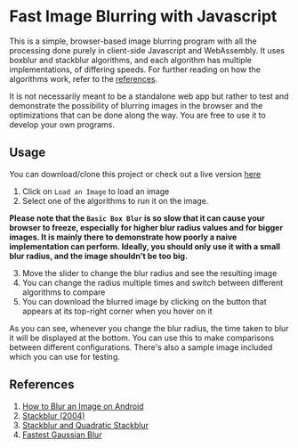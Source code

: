 # Fast Image Blurring with Javascript 

This is a simple, browser-based image blurring program with all the processing done purely in client-side Javascript and WebAssembly. It uses boxblur and stackblur algorithms, and each algorithm has multiple implementations, of differing speeds. For further reading on how the algorithms work, refer to the [references](#references). 

It is not necessarily meant to be a standalone web app but rather to test and demonstrate the possibility of blurring images in the browser and the optimizations that can be done along the way. You are free to use it to develop your own programs.

## Usage

You can download/clone this project or check out a live version [here](https://yewomhango.github.io/imageBlurJS)

  1. Click on `Load an Image` to load an image
  2. Select one of the algorithms to run it on the image.

**Please note that the `Basic Box Blur` is so slow that it can cause your browser to freeze, especially for higher blur radius values and for bigger images. It is mainly there to demonstrate how poorly a naive implementation can perform. Ideally, you should only use it with a small blur radius, and the image shouldn't be too big.**

  3. Move the slider to change the blur radius and see the resulting image
  4. You can change the radius multiple times and switch between different algorithms to compare
  5. You can download the blurred image by clicking on the button that appears at its top-right corner when you hover on it

As you can see, whenever you change the blur radius, the time taken to blur it will be displayed at the bottom. You can use this to make comparisons between different configurations. There's also a sample image included which you can use for testing.

## References

  1. [How to Blur an Image on Android](https://medium.com/mobile-app-development-publication/blurring-image-algorithm-example-in-android-cec81911cd5e)
  2. [Stackblur (2004)](https://underdestruction.com/2004/02/25/stackblur-2004/)
  3. [Stackblur and Quadratic Stackblur](https://observablehq.com/@jobleonard/mario-klingemans-stackblur)
  4. [Fastest Gaussian Blur](http://blog.ivank.net/fastest-gaussian-blur.html)
